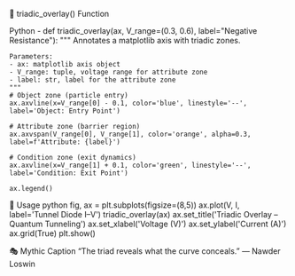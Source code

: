 🧮 triadic_overlay() Function

Python -
def triadic_overlay(ax, V_range=(0.3, 0.6), label="Negative Resistance"):
    """
    Annotates a matplotlib axis with triadic zones.
    
    Parameters:
    - ax: matplotlib axis object
    - V_range: tuple, voltage range for attribute zone
    - label: str, label for the attribute zone
    """
    # Object zone (particle entry)
    ax.axvline(x=V_range[0] - 0.1, color='blue', linestyle='--', label='Object: Entry Point')
    
    # Attribute zone (barrier region)
    ax.axvspan(V_range[0], V_range[1], color='orange', alpha=0.3, label=f'Attribute: {label}')
    
    # Condition zone (exit dynamics)
    ax.axvline(x=V_range[1] + 0.1, color='green', linestyle='--', label='Condition: Exit Point')
    
    ax.legend()

🧪 Usage
python
fig, ax = plt.subplots(figsize=(8,5))
ax.plot(V, I, label='Tunnel Diode I–V')
triadic_overlay(ax)
ax.set_title('Triadic Overlay – Quantum Tunneling')
ax.set_xlabel('Voltage (V)')
ax.set_ylabel('Current (A)')
ax.grid(True)
plt.show()

🎭 Mythic Caption
“The triad reveals what the curve conceals.” — Nawder Loswin
